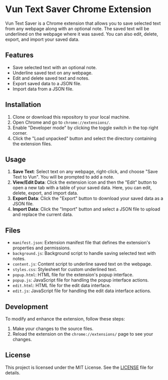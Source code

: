# Vun Text Saver Chrome Extension

Vun Text Saver is a Chrome extension that allows you to save selected text from any webpage along with an optional note. The saved text will be underlined on the webpage where it was saved. You can also edit, delete, export, and import your saved data.

## Features

- Save selected text with an optional note.
- Underline saved text on any webpage.
- Edit and delete saved text and notes.
- Export saved data to a JSON file.
- Import data from a JSON file.

## Installation

1. Clone or download this repository to your local machine.
2. Open Chrome and go to `chrome://extensions/`.
3. Enable "Developer mode" by clicking the toggle switch in the top right corner.
4. Click the "Load unpacked" button and select the directory containing the extension files.

## Usage

1. **Save Text**: Select text on any webpage, right-click, and choose "Save Text to Vun". You will be prompted to add a note.
2. **View/Edit Data**: Click the extension icon and then the "Edit" button to open a new tab with a table of your saved data. Here, you can edit, delete, export, and import data.
3. **Export Data**: Click the "Export" button to download your saved data as a JSON file.
4. **Import Data**: Click the "Import" button and select a JSON file to upload and replace the current data.

## Files

- `manifest.json`: Extension manifest file that defines the extension's properties and permissions.
- `background.js`: Background script to handle saving selected text with notes.
- `content.js`: Content script to underline saved text on the webpage.
- `styles.css`: Stylesheet for custom underlined text.
- `popup.html`: HTML file for the extension's popup interface.
- `popup.js`: JavaScript file for handling the popup interface actions.
- `edit.html`: HTML file for the edit data interface.
- `edit.js`: JavaScript file for handling the edit data interface actions.

## Development

To modify and enhance the extension, follow these steps:

1. Make your changes to the source files.
2. Reload the extension on the `chrome://extensions/` page to see your changes.

## License

This project is licensed under the MIT License. See the [LICENSE](LICENSE) file for details.
